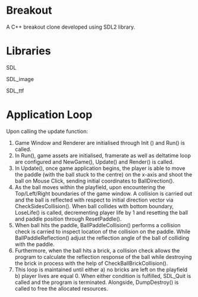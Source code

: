 # Breakout 
A C++ breakout clone developed using SDL2 library.


# Libraries

SDL

SDL_image

SDL_ttf

# Application Loop
Upon calling the update function:
1. Game Window and Renderer are initialised through Init () and Run() is called.
2. In Run(), game assets are initialised, framerate as well as deltatime loop are configured and NewGame(), Update() and Render() is called.
3. In Update(), once game application begins, the player is able to move the paddle (with the ball stuck to the centre) on the x-axis and shoot the ball on Mouse Click, sending initial coordinates to BallDirection().
4. As the ball moves within the playfield, upon encountering the Top/Left/Right boundaries of the game window. A collision is carried out and the ball is reflected with respect to initial direction vector via CheckSidesCollision(). When ball collides with bottom boundary, LoseLife() is called, decrementing player life by 1 and resetting the ball and paddle position through ResetPaddle().
4. When ball hits the paddle, BallPaddleCollision() performs a collision check is carried to inspect location of the collision on the paddle. While BallPaddleReflection() adjust the reflection angle of the ball of colliding with the paddle.
5. Furthermore, when the ball hits a brick, a collision check allows the program to calculate the reflection response of the ball while destroying the brick in process with the help of CheckBallBrickCollision().
6. This loop is maintained until either a) no bricks are left on the playfield b) player lives are equal 0. When either condition is fulfilled, SDL_Quit is called and the program is terminated. Alongside, DumpDestroy() is called to free the allocated resources.
